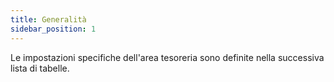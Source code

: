 ```yaml
---
title: Generalità
sidebar_position: 1
---
```


Le impostazioni specifiche dell'area tesoreria sono definite nella successiva lista di tabelle.






